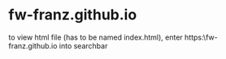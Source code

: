 # fw-franz.github.io

to view html file (has to be named index.html), enter https:\\fw-franz.github.io into searchbar
